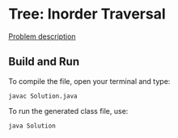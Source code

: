 # Tree: Inorder Traversal

[Problem description](https://www.hackerrank.com/challenges/tree-inorder-traversal)

## Build and Run

To compile the file, open your terminal and type:
```
javac Solution.java
```

To run the generated class file, use:
```
java Solution
```
